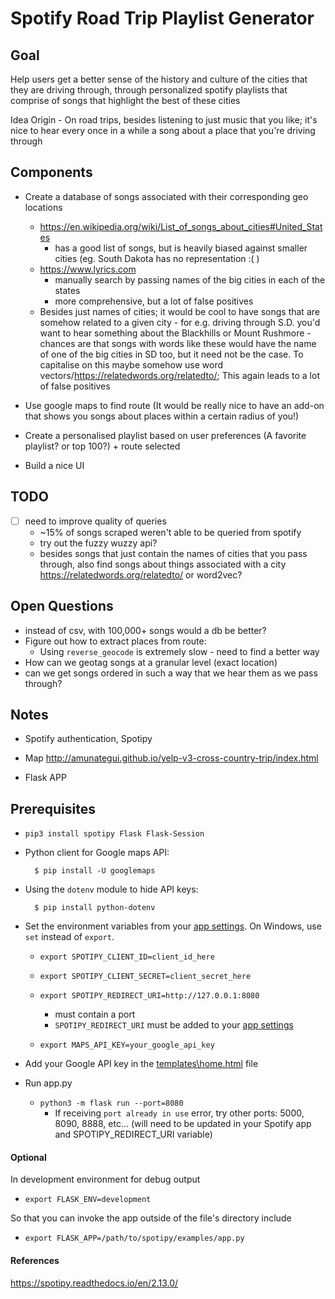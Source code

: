 # Spotify Road Trip Playlist Generator

## Goal
Help users get a better sense of the history and culture of the cities that they are driving through, through personalized spotify playlists that comprise of songs that highlight the best of these cities


Idea Origin - On road trips, besides listening to just music that you like; it's nice to hear every once in a while a song about a place that you're driving through


## Components

* Create a database of songs associated with their corresponding geo locations 
   - https://en.wikipedia.org/wiki/List_of_songs_about_cities#United_States
      * has a good list of songs, but is heavily biased against smaller cities (eg. South Dakota has no representation :( )
   - https://www.lyrics.com
      * manually search by passing names of the big cities in each of the states
      * more comprehensive, but a lot of false positives
   - Besides just names of cities; it would be cool to have songs that are somehow related to a given city - for e.g. driving through S.D. you'd want to hear something about the Blackhills or Mount Rushmore - chances are that songs with words like these would have the name of one of the big cities in SD too, but it need not be the case. To capitalise on this maybe somehow use word vectors/https://relatedwords.org/relatedto/; This again leads to a lot of false positives

* Use google maps to find route (It would be really nice to have an add-on that shows you songs about places within a certain radius of you!)

* Create a personalised playlist based on user preferences (A favorite playlist? or top 100?) + route selected

* Build a nice UI
## TODO
* [ ] need to improve quality of queries
    * ~15% of songs scraped weren't able to be queried from spotify
    * try out the fuzzy wuzzy api?
    * besides songs that just contain the names of cities that you pass through, also find songs about things associated with a city
    https://relatedwords.org/relatedto/ or word2vec?

## Open Questions
* instead of csv, with 100,000+ songs would a db be better?
* Figure out how to extract places from route:
    * Using `reverse_geocode` is extremely slow - need to find a better way
* How can we geotag songs at a granular level (exact location)
* can we get songs ordered in such a way that we hear them as we pass through?

## Notes
* Spotify authentication, Spotipy

* Map
http://amunategui.github.io/yelp-v3-cross-country-trip/index.html

* Flask APP

## Prerequisites

- `pip3 install spotipy Flask Flask-Session`
* Python client for Google maps API: 

        $ pip install -U googlemaps

* Using the `dotenv` module to hide API keys:

        $ pip install python-dotenv
- Set the environment variables from your [app settings](https://developer.spotify.com/dashboard/applications). On Windows, use `set` instead of `export`.
    - `export SPOTIPY_CLIENT_ID=client_id_here`
    - `export SPOTIPY_CLIENT_SECRET=client_secret_here`

    - `export SPOTIPY_REDIRECT_URI=http://127.0.0.1:8080` 
        - must contain a port
        - `SPOTIPY_REDIRECT_URI` must be added to your [app settings](https://developer.spotify.com/dashboard/applications)
        
    - `export MAPS_API_KEY=your_google_api_key `

- Add your Google API key in the [templates\home.html](https://github.com/marcm97/Spotify-Road-Trip/blob/599a3d2d291890108833487c551a8dfbb11c830a/templates/home.html#L7) file
- Run app.py
    - `python3 -m flask run --port=8080`
        - If receiving `port already in use` error, try other ports: 5000, 8090, 8888, etc...
(will need to be updated in your Spotify app and SPOTIPY_REDIRECT_URI variable)

#### Optional

In development environment for debug output
- `export FLASK_ENV=development`

So that you can invoke the app outside of the file's directory include
- `export FLASK_APP=/path/to/spotipy/examples/app.py`

#### References
https://spotipy.readthedocs.io/en/2.13.0/

